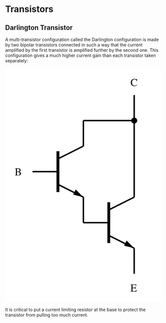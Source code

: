 # Transistors

## Darlington Transistor
A multi-transistor configuration called the Darlington configuration is made by two bipolar transistors connected in such a way that the current amplified by the first transistor is amplified further by the second one. This configuration gives a much higher current gain than each transistor taken separately:

![img](/Components/img/darlington.png)

It is critical to put a current limiting resistor at the base to protect the transistor from pulling too much current.
